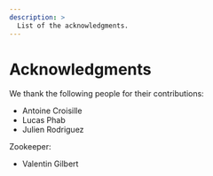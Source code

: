 ```yaml
---
description: >
  List of the acknowledgments.
---
```

# Acknowledgments

We thank the following people for their contributions:  
- Antoine Croisille  
- Lucas Phab  
- Julien Rodriguez  


Zookeeper:  
- Valentin Gilbert
